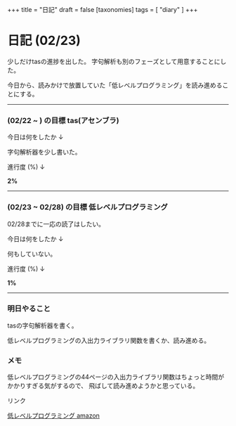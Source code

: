 +++
title = "日記"
draft = false
[taxonomies]
tags = [ "diary" ]
+++

# 日記 (02/23)

少しだけtasの進捗を出した。
字句解析も別のフェーズとして用意することにした。

今日から、読みかけで放置していた「低レベルプログラミング」を読み進めることにする。

---

### (02/22 ~ ) の目標 tas(アセンブラ)

今日は何をしたか ↓

字句解析器を少し書いた。

進行度 (%) ↓

**2%**

---

### (02/23 ~ 02/28) の目標 低レベルプログラミング

02/28までに一応の読了はしたい。

今日は何をしたか ↓

何もしていない。

進行度 (%) ↓

**1%**

---

### 明日やること

tasの字句解析器を書く。

低レベルプログラミングの入出力ライブラリ関数を書くか、読み進める。

### メモ

低レベルプログラミングの44ページの入出力ライブラリ関数はちょっと時間がかかりすぎる気がするので、
飛ばして読み進めようかと思っている。

リンク

[低レベルプログラミング amazon](https://www.amazon.co.jp/dp/4798155039/)
